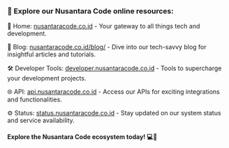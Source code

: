 ### 🚀 Explore our Nusantara Code online resources:

🏡 Home: [nusantaracode.co.id](https://nusantaracode.co.id) - Your gateway to all things tech and development.

📝 Blog: [nusantaracode.co.id/blog/](https://nusantaracode.co.id/blog/) - Dive into our tech-savvy blog for insightful articles and tutorials.

🛠 Developer Tools: [developer.nusantaracode.co.id](https://developer.nusantaracode.co.id/) - Tools to supercharge your development projects.

🌐 API: [api.nusantaracode.co.id](https://api.nusantaracode.co.id/) - Access our APIs for exciting integrations and functionalities.

⚙️ Status: [status.nusantaracode.co.id](https://status.nusantaracode.co.id/) - Stay updated on our system status and service availability.

#### Explore the Nusantara Code ecosystem today! 💻🌟
